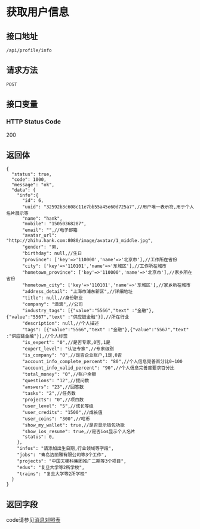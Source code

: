 # 获取用户信息

## 接口地址

`/api/profile/info`

## 请求方法

```POST ```

## 接口变量

### HTTP Status Code

200

## 返回体

```json5
{
  "status": true,
  "code": 1000,
  "message": "ok",
  "data": {
    "info":{
      "id": 6,
      "uuid": "32592b3c608c11e7bb55a45e60d725a7",//用户唯一表示符,用于个人名片展示等
      "name": "hank",
      "mobile": "15050368287",
      "email": "",//电子邮箱
      "avatar_url": "http://zhihu.hank.com:8080/image/avatar/1_middle.jpg",
      "gender": "男,
      "birthday": null,//生日
      "province": ['key'=>'110000','name'=>'北京市'],//工作所在省份
      "city": ['key'=>'110101','name'=>'东城区'],//工作所在城市
      "hometown_province": ['key'=>'110000','name'=>'北京市'],//家乡所在省份
      "hometown_city": ['key'=>'110101','name'=>'东城区'],//家乡所在城市
      "address_detail": "上海市浦东新区",//详细地址
      "title": null,//身份职业
      "company": "滴滴",//公司
      "industry_tags": [{"value":"5566","text" :"金融"},{"value":"5567","text" :"供应链金融"}],//所在行业
      "description": null,//个人描述
      "tags": [{"value":"5566","text" :"金融"},{"value":"5567","text" :"供应链金融"}],//个人标签
      "is_expert": "0",//是否专家,0否,1是
      "expert_level": "认证专家",//专家级别
      "is_company": "0",//是否企业账户,1是,0否
      "account_info_complete_percent": "80",//个人信息完善百分比0~100
      "account_info_valid_percent": "90",//个人信息完善度要求百分比
      "total_money": "0",//账户余额
      "questions": "12",//提问数
      "answers": "23",//回答数
      "tasks": "2",//任务数
      "projects": "0",//项目数
      "user_level": "5",//成长等级
      "user_credits": "1500",//成长值
      "user_coins": "300",//哈币
      "show_my_wallet": true,//是否显示钱包功能
      "show_ios_resume": true,//是否ios显示个人名片
      "status": 0,
    },
    "infos": "请添加出生日期,行业领域等字段",
    "jobs": "青岛洁丽雅有限公司等3个工作",
    "projects": "中国天哪科集团推广二期等3个项目",
    "edus": "复旦大学等2所学校",
    "trains": "复旦大学等2所学校"
  }
}
```

## 返回字段



code请参见[消息对照表](消息对照表.md)